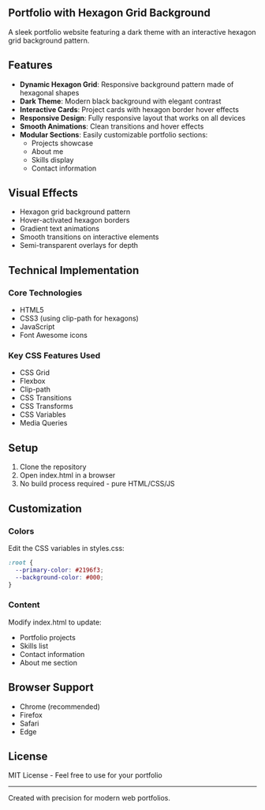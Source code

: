 ## Portfolio with Hexagon Grid Background

A sleek portfolio website featuring a dark theme with an interactive hexagon grid background pattern.

## Features

- **Dynamic Hexagon Grid**: Responsive background pattern made of hexagonal shapes
- **Dark Theme**: Modern black background with elegant contrast
- **Interactive Cards**: Project cards with hexagon border hover effects
- **Responsive Design**: Fully responsive layout that works on all devices
- **Smooth Animations**: Clean transitions and hover effects
- **Modular Sections**: Easily customizable portfolio sections:
  - Projects showcase
  - About me
  - Skills display
  - Contact information

## Visual Effects

- Hexagon grid background pattern
- Hover-activated hexagon borders
- Gradient text animations
- Smooth transitions on interactive elements
- Semi-transparent overlays for depth

## Technical Implementation

### Core Technologies
- HTML5
- CSS3 (using clip-path for hexagons)
- JavaScript
- Font Awesome icons

### Key CSS Features Used
- CSS Grid
- Flexbox
- Clip-path
- CSS Transitions
- CSS Transforms
- CSS Variables
- Media Queries

## Setup

1. Clone the repository
2. Open index.html in a browser
3. No build process required - pure HTML/CSS/JS

## Customization

### Colors
Edit the CSS variables in styles.css:
```css
:root {
  --primary-color: #2196f3;
  --background-color: #000;
}
```

### Content
Modify index.html to update:
- Portfolio projects
- Skills list
- Contact information
- About me section

## Browser Support

- Chrome (recommended)
- Firefox
- Safari
- Edge

## License

MIT License - Feel free to use for your portfolio

---

Created with precision for modern web portfolios.
